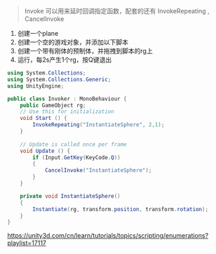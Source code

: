 > Invoke 可以用来延时回调指定函数，配套的还有 InvokeRepeating , CancelInvoke


1. 创建一个plane
2. 创建一个空的游戏对象，并添加以下脚本
3. 创建一个带有刚体的预制体，并拖拽到脚本的rg上
4. 运行，每2s产生1个rg，按Q键退出
```C#
using System.Collections;
using System.Collections.Generic;
using UnityEngine;

public class Invoker : MonoBehaviour {
    public GameObject rg;
	// Use this for initialization
	void Start () {
        InvokeRepeating("InstantiateSphere", 2,1);
    }
	
	// Update is called once per frame
	void Update () {
        if (Input.GetKey(KeyCode.Q))
        {
            CancelInvoke("InstantiateSphere");
        }
	}

    private void InstantiateSphere()
    {
        Instantiate(rg, transform.position, transform.rotation);
    }
}

```

https://unity3d.com/cn/learn/tutorials/topics/scripting/enumerations?playlist=17117